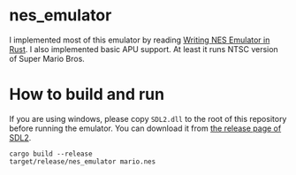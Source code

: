 # nes_emulator

I implemented most of this emulator by reading [Writing NES Emulator in Rust](https://bugzmanov.github.io/nes_ebook/).
I also implemented basic APU support. At least it runs NTSC version of Super Mario Bros.

# How to build and run

If you are using windows, please copy `SDL2.dll` to the root of this repository before running the emulator. You can download it from [the release page of SDL2](https://github.com/libsdl-org/SDL/releases).

```
cargo build --release
target/release/nes_emulator mario.nes
```

